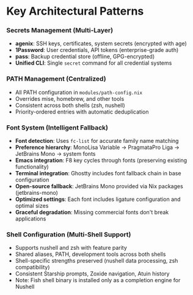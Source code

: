# Key Architectural Patterns

### Secrets Management (Multi-Layer)
- **agenix**: SSH keys, certificates, system secrets (encrypted with age)
- **1Password**: User credentials, API tokens (enterprise-grade auth)
- **pass**: Backup credential store (offline, GPG-encrypted)
- **Unified CLI**: Single `secret` command for all credential systems

### PATH Management (Centralized)
- All PATH configuration in `modules/path-config.nix`
- Overrides mise, homebrew, and other tools
- Consistent across both shells (zsh, nushell)
- Priority-ordered entries with automatic deduplication

### Font System (Intelligent Fallback)
- **Font detection**: Uses `fc-list` for accurate family name matching
- **Preference hierarchy**: MonoLisa Variable → PragmataPro Liga → JetBrains Mono → system fonts
- **Emacs integration**: F8 key cycles through fonts (preserving existing functionality)
- **Terminal integration**: Ghostty includes font fallback chain in base configuration
- **Open-source fallback**: JetBrains Mono provided via Nix packages (jetbrains-mono)
- **Optimized settings**: Each font includes ligature configuration and optimal sizes
- **Graceful degradation**: Missing commercial fonts don't break applications

### Shell Configuration (Multi-Shell Support)
- Supports nushell and zsh with feature parity
- Shared aliases, PATH, development tools across both shells
- Shell-specific strengths preserved (nushell data processing, zsh compatibility)
- Consistent Starship prompts, Zoxide navigation, Atuin history
- Note: Fish shell binary is installed only as a completion engine for Nushell
